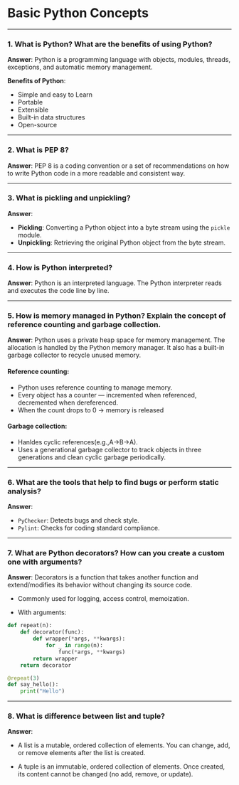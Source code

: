 # Basic Python Concepts
---
### 1. What is Python? What are the benefits of using Python?

**Answer**: Python is a programming language with objects, modules, threads, exceptions, and automatic memory management.

**Benefits of Python**:
- Simple and easy to Learn
- Portable
- Extensible
- Built-in data structures
- Open-source

---
### 2. What is PEP 8?
**Answer**: PEP 8 is a coding convention or a set of recommendations on how to write Python code in a more readable and consistent way.

---
### 3. What is pickling and unpickling?
**Answer**: 
* **Pickling**: Converting a Python object into a byte stream using the `pickle` module.
* **Unpickling**: Retrieving the original Python object from the byte stream.

---
### 4. How is Python interpreted?
**Answer**: Python is an interpreted language. The Python interpreter reads and executes the code line by line.

---
### 5. How is memory managed in Python? Explain the concept of reference counting and garbage collection.
**Answer**: Python uses a private heap space for memory management. The allocation is handled by the Python memory manager. It also has a built-in garbage collector to recycle unused memory.

#### Reference counting:
* Python uses reference counting to manage memory.
* Every object has a counter — incremented when referenced, decremented when dereferenced.
* When the count drops to 0 -> memory is released

#### Garbage collection:
* Hanldes cyclic references(e.g.,A->B->A).
* Uses a generational garbage collector to track objects in three generations and clean cyclic garbage periodically.

---
### 6. What are the tools that help to find bugs or perform static analysis?
**Answer**: 
* `PyChecker`: Detects bugs and check style.
* `Pylint`: Checks for coding standard compliance.

---
### 7. What are Python decorators? How can you create a custom one with arguments?
**Answer**: Decorators is a function that takes another function and extend/modifies its behavior without changing its source code.

* Commonly used for logging, access control, memoization.

* With arguments:

```python 
def repeat(n):
    def decorator(func):
        def wrapper(*args, **kwargs):
            for _ in range(n):
                func(*args, **kwargs)
        return wrapper
    return decorator

@repeat(3)
def say_hello():
    print("Hello")
```

---
### 8. What is difference between list and tuple?
**Answer**: 
* A list is a mutable, ordered collection of elements. You can change, add, or remove elements after the list is created.

* A tuple is an immutable, ordered collection of elements. Once created, its content cannot be changed (no add, remove, or update).












